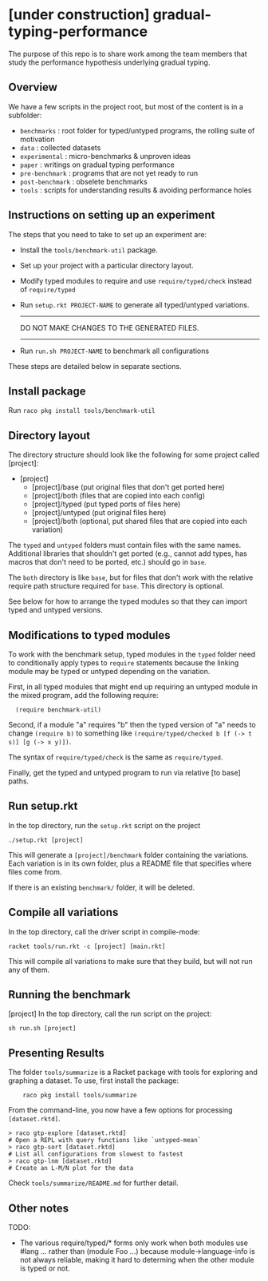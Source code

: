 [under construction] gradual-typing-performance
===

The purpose of this repo is to share work among the team members that study
the performance hypothesis underlying gradual typing.


Overview
---
We have a few scripts in the project root, but most of the content is in a subfolder:
- `benchmarks`     : root folder for typed/untyped programs, the rolling suite of motivation
- `data`           : collected datasets
- `experimental`   : micro-benchmarks & unproven ideas
- `paper`          : writings on gradual typing performance
- `pre-benchmark`  : programs that are not yet ready to run
- `post-benchmark` : obselete benchmarks
- `tools`          : scripts for understanding results & avoiding performance holes


Instructions on setting up an experiment
----------------------------------------

The steps that you need to take to set up an experiment are:

  * Install the `tools/benchmark-util` package.
  * Set up your project with a particular directory layout.
  * Modify typed modules to require and use `require/typed/check` instead of `require/typed`
  * Run `setup.rkt PROJECT-NAME` to generate all typed/untyped variations.

     ******************************************
     DO NOT MAKE CHANGES TO THE GENERATED FILES.
     ******************************************

  * Run `run.sh PROJECT-NAME` to benchmark all configurations

These steps are detailed below in separate sections.


Install package
---------------

Run `raco pkg install tools/benchmark-util`

Directory layout
----------------

The directory structure should look like the following for some project
called [project]:

  * [project]
    * [project]/base (put original files that don't get ported here)
    * [project]/both (files that are copied into each config)
    * [project]/typed (put typed ports of files here)
    * [project]/untyped (put original files here)
    * [project]/both (optional, put shared files that are copied into each variation)

The `typed` and `untyped` folders must contain files with the same
names. Additional libraries that shouldn't get ported (e.g., cannot add
types, has macros that don't need to be ported, etc.) should go in
`base`.

The `both` directory is like `base`, but for files that don't work with
the relative require path structure required for `base`. This directory
is optional.

See below for how to arrange the typed modules so that they can import
typed and untyped versions.


Modifications to typed modules
------------------------------

To work with the benchmark setup, typed modules in the `typed` folder need
to conditionally apply types to `require` statements because the linking
module may be typed or untyped depending on the variation.

First, in all typed modules that might end up requiring an untyped module
in the mixed program, add the following require:

````
  (require benchmark-util)
````

Second, if a module "a" requires "b" then the typed version of
"a" needs to change `(require b)` to something like
`(require/typed/checked b [f (-> t s)] [g (-> x y)])`.

The syntax of `require/typed/check` is the same as `require/typed`.

Finally, get the typed and untyped program to run via relative [to base]
paths.


Run setup.rkt
-------------

In the top directory, run the `setup.rkt` script on the project 

  `./setup.rkt [project]`

This will generate a `[project]/benchmark` folder containing the variations.
Each variation is in its own folder, plus a README file that specifies
where files come from.

If there is an existing `benchmark/` folder, it will be deleted.


Compile all variations
----------------------

In the top directory, call the driver script in compile-mode:

  `racket tools/run.rkt -c [project] [main.rkt]`

This will compile all variations to make sure that they build, but
will not run any of them.


Running the benchmark
---------------------
[project]
In the top directory, call the run script on the project:

  `sh run.sh [project]`


Presenting Results
------------------

The folder `tools/summarize` is a Racket package with tools for exploring and graphing a dataset.
To use, first install the package:

```
    raco pkg install tools/summarize
```

From the command-line, you now have a few options for processing `[dataset.rktd]`.

```
> raco gtp-explore [dataset.rktd]
# Open a REPL with query functions like `untyped-mean`
> raco gtp-sort [dataset.rktd]
# List all configurations from slowest to fastest
> raco gtp-lnm [dataset.rktd]
# Create an L-M/N plot for the data
```

Check `tools/summarize/README.md` for further detail.


Other notes
-----------

TODO:
- The various require/typed/* forms only work when both modules use #lang ...
   rather than (module Foo ...) because module->language-info is not always
   reliable, making it hard to determing when the other module is typed or not.
